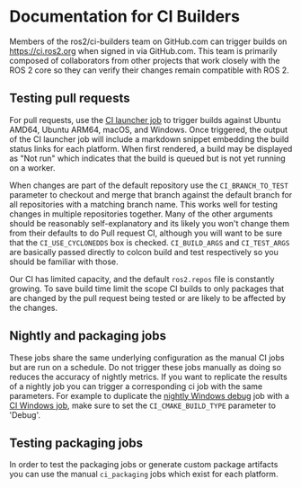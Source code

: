 # Documentation for CI Builders

Members of the ros2/ci-builders team on GitHub.com can trigger builds on <https://ci.ros2.org> when signed in via GitHub.com.
This team is primarily composed of collaborators from other projects that work closely with the ROS 2 core so they can verify their changes remain compatible with ROS 2.


## Testing pull requests

For pull requests, use the [CI launcher job](https://ci.ros2.org/job/ci_launcher) to trigger builds against Ubuntu AMD64, Ubuntu ARM64, macOS, and Windows.
Once triggered, the output of the CI launcher job will include a markdown snippet embedding the build status links for each platform.
When first rendered, a build may be displayed as "Not run" which indicates that the build is queued but is not yet running on a worker.

When changes are part of the default repository use the `CI_BRANCH_TO_TEST` parameter to checkout and merge that branch against the default branch for all repositories with a matching branch name.
This works well for testing changes in multiple repositories together.
Many of the other arguments should be reasonably self-explanatory and its likely you won't change them from their defaults to do Pull request CI, although you will want to be sure that the `CI_USE_CYCLONEDDS` box is checked.
`CI_BUILD_ARGS` and `CI_TEST_ARGS` are basically passed directly to colcon build and test respectively so you should be familiar with those.

Our CI has limited capacity, and the default `ros2.repos` file is constantly growing.
To save build time limit the scope CI builds to only packages that are changed by the pull request being tested or are likely to be affected by the changes. 

## Nightly and packaging jobs

These jobs share the same underlying configuration as the manual CI jobs but are run on a schedule.
Do not trigger these jobs manually as doing so reduces the accuracy of nightly metrics.
If you want to replicate the results of a nightly job you can trigger a corresponding ci job with the same parameters.
For example to duplicate the [nightly Windows debug](https://ci.ros2.org/view/nightly/job/nightly_win_deb) job with a [CI Windows job](https://ci.ros2.org/job/ci_windows), make sure to set the `CI_CMAKE_BUILD_TYPE` parameter to 'Debug'.


## Testing packaging jobs

In order to test the packaging jobs or generate custom package artifacts you can use the manual `ci_packaging` jobs which exist for each platform.
